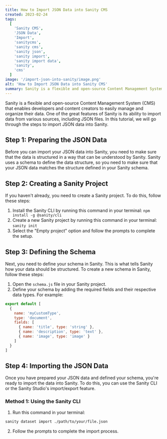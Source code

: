 ```yaml
---
title: How to Import JSON Data into Sanity CMS
created: 2023-02-24
tags:
  [
    'Sanity CMS',
    'JSON Data',
    'Import',
    'sanitycms',
    'sanity cms',
    'sanity json',
    'sanity import',
    'sanity import data',
    'sanity',
    'cms'
  ]
image: '/import-json-into-sanity/image.png'
alt: 'How to Import JSON Data into Sanity CMS'
summary: Sanity is a flexible and open-source Content Management System (CMS) that enables developers and content creators to easily manage and organize their data. One of the great features of Sanity is its ability to import data from various sources, including JSON files. In this tutorial, we will go through the steps to import JSON data into Sanity.
---
```



Sanity is a flexible and open-source Content Management System (CMS) that enables developers and content creators to easily manage and organize their data. One of the great features of Sanity is its ability to import data from various sources, including JSON files. In this tutorial, we will go through the steps to import JSON data into Sanity.

## Step 1: Preparing the JSON Data

Before you can import your JSON data into Sanity, you need to make sure that the data is structured in a way that can be understood by Sanity. Sanity uses a schema to define the data structure, so you need to make sure that your JSON data matches the structure defined in your Sanity schema.

## Step 2: Creating a Sanity Project

If you haven't already, you need to create a Sanity project. To do this, follow these steps:

1. Install the Sanity CLI by running this command in your terminal: `npm install -g @sanity/cli`
2. Create a new Sanity project by running this command in your terminal: `sanity init`
3. Select the "Empty project" option and follow the prompts to complete the setup.

## Step 3: Defining the Schema

Next, you need to define your schema in Sanity. This is what tells Sanity how your data should be structured. To create a new schema in Sanity, follow these steps:

1. Open the `schema.js` file in your Sanity project.
2. Define your schema by adding the required fields and their respective data types. For example:

```javascript
export default [
  {
    name: 'myCustomType',
    type: 'document',
    fields: [
      { name: 'title', type: 'string' },
      { name: 'description', type: 'text' },
      { name: 'image', type: 'image' }
    ]
  }
]
```

## Step 4: Importing the JSON Data

Once you have prepared your JSON data and defined your schema, you're ready to import the data into Sanity. To do this, you can use the Sanity CLI or the Sanity Studio's import/export feature.

### Method 1: Using the Sanity CLI

1. Run this command in your terminal:

```bash
sanity dataset import ./path/to/your/file.json
```

2. Follow the prompts to complete the import process.